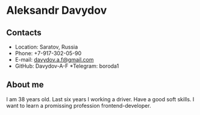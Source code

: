 # Aleksandr Davydov

## Contacts
* Location: Saratov, Russia
* Phone: +7-917-302-05-90
* E-mail: davydov.a.f@gmail.com
* GitHub: Davydov-A-F
*Telegram: boroda1

## About me
I am 38 years old. Last six years I working a driver. Have a good soft skills. I want to learn a promissing profession  frontend-developer.